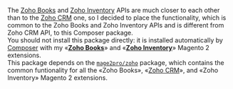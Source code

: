 The [Zoho Books](https://mage2.pro/t/4133) and [Zoho Inventory](https://mage2.pro/t/4134) APIs are much closer to each other than to the [Zoho CRM](https://mage2.pro/t/4132) one, so I decided to place the functionality, which is common to the Zoho Books and Zoho Inventory APIs and is different from Zoho CRM API, to this Composer package.  
You should not install this package directly: it is installed automatically by [Composer](https://getcomposer.org/) with my «[**Zoho Books**](https://mage2.pro/c/extensions/zoho-books)» and «[**Zoho Inventory**](https://mage2.pro/c/extensions/zoho-inventory»)» Magento 2 extensions.  
This package depends on the [`mage2pro/zoho`](https://github.com/mage2pro/zoho) package, which contains the common funtionality for all the «Zoho Books», «[Zoho CRM](https://mage2.pro/c/extensions/zoho-crm)», and «Zoho Inventory» Magento 2 extensions.   
